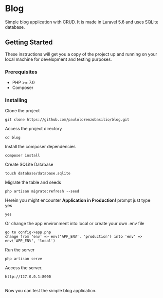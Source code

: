 # Blog

Simple blog application with CRUD. It is made in Laravel 5.6 and uses SQLite database.

## Getting Started

These instructions will get you a copy of the project up and running on your local machine for development and 
testing purposes.

### Prerequisites

* PHP >= 7.0
* Composer

### Installing

Clone the project
```
git clone https://github.com/paulolorenzobasilio/blog.git
```

Access the project directory
```
cd blog
```

Install the composer dependencies
```
composer install
```

Create SQLite Database
```
touch database/database.sqlite
```

Migrate the table and seeds
```
php artisan migrate:refresh --seed
```

Herein you might encounter **Application in Production!** prompt
just type yes
```
yes
```

Or change the app environment into local or create your own .env file
```
go to config->app.php
change from 'env' => env('APP_ENV', 'production') into 'env' => env('APP_ENV', 'local') 
```

Run the server
```
php artisan serve
```

Access the server.
```
http://127.0.0.1:8000
```

##
Now you can test the simple blog application.
